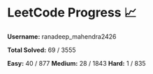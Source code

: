 # LeetCode Progress 📈
**Username:** ranadeep_mahendra2426

**Total Solved:** 69 / 3555

**Easy:** 40 / 877
**Medium:** 28 / 1843
**Hard:** 1 / 835
